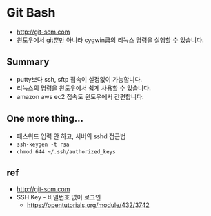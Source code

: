 # Git Bash
- http://git-scm.com
- 윈도우에서 git뿐만 아니라 cygwin급의 리눅스 명령을 실행할 수 있습니다.

## Summary
- putty보다 ssh, sftp 접속이 설정없이 가능합니다.
- 리눅스의 명령을 윈도우에서 쉽게 사용할 수 있습니다.
- amazon aws ec2 접속도 윈도우에서 간편합니다.

## One more thing...
- 패스워드 입력 안 하고, 서버의 sshd 접근법
- `ssh-keygen -t rsa`
- `chmod 644 ~/.ssh/authorized_keys`


## ref
- http://git-scm.com
- SSH Key - 비밀번호 없이 로그인
  - https://opentutorials.org/module/432/3742

